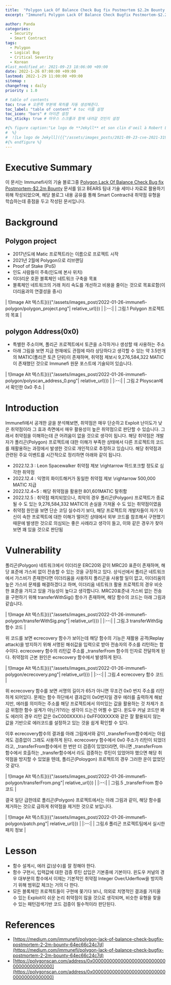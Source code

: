 ```yaml
---
title:  "Polygon Lack Of Balance Check Bug fix Postmortem $2.2m Bounty 리뷰"
excerpt: "Immunefi Polygon Lack Of Balance Check Bugfix Postmortem-$2.2m Bounty 문서 학습 목적으로 살펴본 내용임"

author: Panda
categories:
  - Security
  - Smart Contract
tags:
  - Polygon
  - Logical Bug
  - Critical Severity
  - Korean
#last_modified_at: 2021-09-23 18:06:00 +09:00
date: 2022-1-26 07:00:00 +09:00
lastmod: 2022-1-29 11:00:00 +09:00
sitemap :
changefreq : daily
priority : 1.0

# table of contents
toc: true # 오른쪽 부분에 목차를 자동 생성해준다.
toc_label: "table of content" # toc 이름 설정
toc_icon: "bars" # 아이콘 설정
toc_sticky: true # 마우스 스크롤과 함께 내려갈 것인지 설정

#{% figure caption:"Le logo de **Jekyll** et son clin d'oeil à Robert Louis Stevenson"
#  %}
#  ![Le logo de Jekyll]({{"/assets/images_posts/2021-09-23-cve-2021-31956-part1/1.png"| #relative_url}})
#{% endfigure %}
---
```

# Executive Summary
이 문서는 Immunefi사의 기술 블로그중 [Polygon Lack Of Balance Check Bug fix Postmortem-$2.2m Bounty](https://medium.com/immunefi/polygon-lack-of-balance-check-bugfix-postmortem-2-2m-bounty-64ec66c24c7d) 문서를 읽고 BEARS 팀내 기술 세미나 자료로 활용하기 위해 작성되었으며, 해당 블로그 내용 공유를 통해 Smart Contract내 취약점 유형을 학습하는데 중점을 두고 작성된 문서입니다.

# Background
## Polygon project
* 2017년도에 Matic 프로젝트라는 이름으로 프로젝트 시작
* 2021년 2월에 Polygon으로 리브랜딩
* Proof of Stake (PoS) 
* 인도 사람들이 주축(인도에 본사 위치)
* 이더리운 호환 블록체인 네트워크 구축을 목표
* 블록체인 네트워크의 거래 처리 속도를 개선하고 비용을 줄이는 것으로 목표로함(이더리움과의 연결성을 중시)

| ![Image Alt 텍스트]({{"/assets/images_post/2022-01-26-immunefi-polygon/polygon_project.png"| relative_url}})  |
|:--:| 
| 그림.1 Polygon 프로젝트의 목표 |

## polygon Address(0x0)
* 특별한 주소이며, 폴리곤 프로젝트에서 토큰을 소각하거나 생성할 때 사용하는 주소
* 아래 그림을 보면 지금 현재에도 관점에 따라 상당하다고 생각할 수 있는 약 3.5만개의 MATIC(폴리콘 토큰 단위)이 존재하며, 취약점 제보시 9,276,584,322 MATIC이 존재했던 것으로 Immunefi 원문 포스트에 기술되어 있습니다.


| ![Image Alt 텍스트]({{"/assets/images_post/2022-01-26-immunefi-polygon/polyscan_address_0.png"| relative_url}}) | 
|:--:| 
| 그림.2 Ployscan에서 확인한 0x0 주소 |

# Introduction
Immunefi에서 공개한 글을 분석해보면, 취약점은 매우 단순하고 Exploit 난이도가 낮은 취약점이라 그 효과 측면에서 매우 활용성이 높은 취약점으로 판단할 수 있습니다. 그래서 취약점을 이해하는데 큰 어려움이 없을 것으로 생각이 됩니다. 해당 취약점은 개발자가 폴리곤(Polygon) 프로젝트에 대한 이해가 부족한 상태에서 다른 프로젝트의 코드를 재활용하는 과정에서 발생한 것으로 개인적으로 추정하고 있습니다. 해당 취약점과 관련된 주요 이벤트를 시간적으로 정리하면 아래와 같이 됩니다.

* 2022.12.3 : Leon Spacewalker 취약점 제보 \rightarrow 하드포크할 정도로 심각한 취약점
* 2022.12.4 : 익명의 화이트해커가 동일한 취약점 제보 \rightarrow 500,000 MATIC 지급
* 2022.12.4~5 : 해당 취약점을 활용한 801,601MATIC 탈취함
* 2022.12.5 : 취약점 패치되었으나, 최악의 경우 폴리곤(Polygon) 프로젝트가 종료될 수 도 있는 9,276,584,332 MATIC의 손실을 가져올 수 도 있는 취약점이였음
* 취약점 원인을 보면 단순 코딩 실수라기 보다, 해당 프로젝트의 개발자들이 자기 자신이 속한 프로젝트에 대한 이해가 떨어진 상태에서 외부 코드를 참조해서 구현했기 때문에 발생한 것으로 의심되는 좋은 사례라고 생각이 들고, 이와 같은 경우가 찾아보면 꽤 있을 것으로 판단됨 

# Vulnerability
폴리곤(Polygon) 네트워크에서 이더리운 ERC20와 같이 MRC20 표준이 존재하며, 해당 표준에 가스비 없이 전송할 수 있는 것을 규정하고 있다. 상식선에서 폴리곤 네트워크에서 가스비가 존재한다면 이더리움을 사용하지 폴리곤을 사용할 일이 없고, 이더리움의 높은 가스비 문제를 해결하겠다고 하며, 이더리움 네트워크 활용 프로젝트의 경우 비슷한 표준을 가지고 있을 가능성이 높다고 생각합니다. MRC20표준내 가스비 없는 전송을 구현하기 위해 transferWithSig() 함수가 존재하며, 해당 함수의 코드는 아래 그림과 같습니다.

| ![Image Alt 텍스트]({{"/assets/images_post/2022-01-26-immunefi-polygon/transferWithSig.png"| relative_url}}) | 
|:--:| 
| 그림.3 transferWithSig 함수 코드 |

위 코드를 보면 ecrecovery 함수가 보이는데 해당 함수의 기능은 재활용 공격(Replay attack)을 방지하기 위해 서명된 해쉬값을 입력으로 받아 전송자의 주소를 리턴하는 함수이다. ecrecovery 함수의 리턴값 주소를 \_transferFrom 함수의 인자로 전달하게 된다. 취약점의 근본 원인은 ecrecovery 함수에서 발생하게 된다. 

| ![Image Alt 텍스트]({{"/assets/images_post/2022-01-26-immunefi-polygon/ecrecovery.png"| relative_url}}) | 
|:--:| 
| 그림.4 ecrecovery 함수 코드 |

위 ecrecovery 함수를 보면 서명의 길이가 65가 아니면 무조건 0x0 번지 주소를 리턴하게 되어있다. 문제는 함수 하단에서 결과값이 0x0번지일 경우 에러를 출력하게 해놨지만, 에러를 의미하는 주소를 해당 프로젝트에서 의미있는 값을 활용하는 것 차제가 조금 위험한 함수 설계가 아닌가?라는 생각이 드는건 어쩔 수 없다. 윈도우 커널 코드만 봐도 에러의 경우 리턴 값은 0xC000XXXX나 0xFF00XXXX와 같은 잘 활용되지 않는 값을 기반으로 에러코드를 설정하고 있는 것을 쉽게 확인할 수 있다.

이후 ecrecovery함수의 결과를 아래 그림에서와 같이 \_transferFrom함수에서는 아쉽게도 검증없이 그래도 사용하게 된다. ecrecovery 함수에서 0x0 주소가 리턴이 되었더라고, \_transferFrom함수에서 한 번만 더 검증이 있었더라면, 아니면 \_transferFrom함수에서 호출하는 \_transfer함수에서 라도 검증하는 루틴이 있었어야 했으면 해당 취약점을 방지할 수 있었을 텐데, 폴리곤(Poloygon) 프로젝트의 경우 그러한 운이 없었던것 같다.

| ![Image Alt 텍스트]({{"/assets/images_post/2022-01-26-immunefi-polygon/transferFrom.png"| relative_url}}) | 
|:--:| 
| 그림.5 _transferFrom 함수 코드 |

결국 일단 급한데로 폴리곤(Polygon) 프로젝트에서는 아래 그림과 같이, 해당 함수를 제거하는 것으로 급하게 취약점을 제거한 것으로 보입니다.

| ![Image Alt 텍스트]({{"/assets/images_post/2022-01-26-immunefi-polygon/patch.png"| relative_url}}) | 
|:--:| 
| 그림.6 폴리곤 프로젝트팀에서 실시한 패치 정보 |


# Lesson
* 함수 설계시, 에러 값(상수)를 잘 정해야 한다.
* 함수 구현시, 입력값에 대한 검증 루틴 삽입은 기본중에 기본이다. 윈도우 커널의 경우 대부분의 함수에서 이제는 기본적인 취약점 Integer Over/Uderflow을 방지하기 위해 범위값 체크는 거의 다 한다.
* 모든 블록체인 프로젝트들이 구현에 쫒기다 보니, 의외로 치명적인 결과를 가지올 수 있는 Exploit이 쉬운 논리 취약점이 많을 것으로 생각되며, 비슷한 유형을 찾을 수 있는 패턴검색기반 코드 검증이 필수적이라 판단된다.

# References
* [https://medium.com/immunefi/polygon-lack-of-balance-check-bugfix-postmortem-2-2m-bounty-64ec66c24c7d](https://medium.com/immunefi/polygon-lack-of-balance-check-bugfix-postmortem-2-2m-bounty-64ec66c24c7d)
* [https://polygonscan.com/address/0x0000000000000000000000000000000000000000](https://polygonscan.com/address/0x0000000000000000000000000000000000000000)